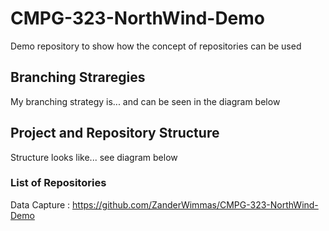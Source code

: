 # CMPG-323-NorthWind-Demo
Demo repository to show how the concept of repositories can be used

## Branching Straregies
My branching strategy is... and can be seen in the diagram below

## Project and Repository Structure
Structure looks like... see diagram below

### List of Repositories
Data Capture : https://github.com/ZanderWimmas/CMPG-323-NorthWind-Demo
